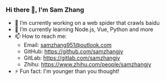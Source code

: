 ### Hi there 👋, I'm Sam Zhang

- 🔭 I’m currently working on a web spider that crawls baidu
- 🌱 I’m currently learning Node.js, Vue, Python and more
- 📫 How to reach me:
  - Email: samzhang951@outlook.com
  - GitHub: <https://github.com/samzhangjy>
  - GitLab: <https://gitlab.com/samzhangjy>
  - Zhihu: <https://www.zhihu.com/people/samzhangjy>
- ⚡ Fun fact: I'm younger than you thought!
